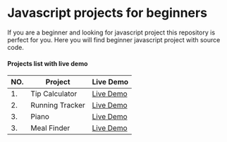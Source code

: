 # Javascript projects for beginners

If you are a beginner and looking for javascript project this repository is perfect for you. Here you will find beginner javascript project with source code.

#### Projects list with live demo

| NO. | Project         | Live Demo                                                                      |
| --- | --------------- | ------------------------------------------------------------------------------ |
| 1.  | Tip Calculator  | [Live Demo](https://ifat-fahim.github.io/javascript-projects/tip-calculator/)  |
| 2.  | Running Tracker | [Live Demo](https://ifat-fahim.github.io/javascript-projects/running-tracker/) |
| 3.  | Piano           | [Live Demo](https://ifat-fahim.github.io/javascript-projects/piano/index.html) |
| 3.  | Meal Finder     | [Live Demo](https://ifat-fahim.github.io/javascript-projects/meal-finder/)     |
